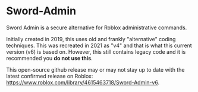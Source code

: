 # Sword-Admin
Sword Admin is a secure alternative for Roblox administrative commands.

Initially created in 2019, this uses old and frankly "alternative" coding techniques. This was recreated in 2021 as "v4" and that is what this current version (v6) is based on. However, this still contains legacy code and it is recommended you **do not use this**.

This open-source github release may or may not stay up to date with the latest confirmed release on Roblox: https://www.roblox.com/library/4615463718/Sword-Admin-v6.
